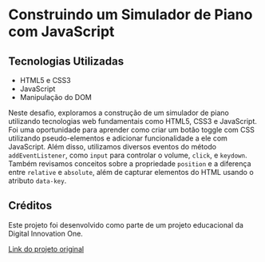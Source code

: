 # Construindo um Simulador de Piano com JavaScript

## Tecnologias Utilizadas

- HTML5 e CSS3 
- JavaScript
- Manipulação do DOM

Neste desafio, exploramos a construção de um simulador de piano utilizando tecnologias web fundamentais como HTML5, CSS3 e JavaScript. Foi uma oportunidade para aprender como criar um botão toggle com CSS utilizando pseudo-elementos e adicionar funcionalidade a ele com JavaScript. Além disso, utilizamos diversos eventos do método `addEventListener`, como `input` para controlar o volume, `click`, e `keydown`. Também revisamos conceitos sobre a propriedade `position` e a diferença entre `relative` e `absolute`, além de capturar elementos do HTML usando o atributo `data-key`.

## Créditos

Este projeto foi desenvolvido como parte de um projeto educacional da Digital Innovation One.

[Link do projeto original](https://github.com/felipeAguiarCode/js-music-keyboard-virtual)
